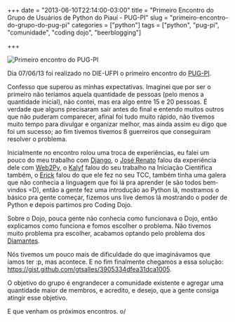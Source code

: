 +++
date = "2013-06-10T22:14:00-03:00"
title = "Primeiro Encontro do Grupo de Usuários de Python do Piauí - PUG-PI"
slug = "primeiro-encontro-do-grupo-do-pug-pi"
categories = ["python"]
tags = ["python", "pug-pi", "comunidade", "coding dojo", "beerblogging"]

+++

![Primeiro encontro do PUG-PI](/img/DSCN0547_1.JPG)

Dia 07/06/13 foi realizado no DIE-UFPI o primeiro encontro do [PUG-PI](https://www.facebook.com/groups/pugpi).

Confesso que superou as minhas expectativas. Imaginei que por ser o primeiro não teríamos aquela quantidade de pessoas (pelo menos a quantidade inicial), não contei, mas era algo entre 15 e 20 pessoas. É verdade que alguns precisaram sair antes do final e entendo muitos outros que não puderam comparecer, afinal foi tudo muito rápido, não tivemos muito tempo para divulgar e organizar melhor, mas ainda assim eu digo que foi um sucesso; ao fim tivemos tivemos 8 guerreiros que conseguiram resolver o problema.

Inicialmente no encontro rolou uma troca de experiências, eu falei um pouco do meu trabalho com [Django](https://www.djangoproject.com/), o [José Renato](https://twitter.com/j_renato777) falou da experiência dele com [Web2Py](http://web2py.com/), o [Kalyf](https://twitter.com/kalyfabdalla) falou do seu trabalho na Iniciação Científica também, o [Erick](https://twitter.com/erickboliveira) falou do que ele fez no seu TCC, também tinha uma galera que não conhecia a linguagem que foi lá pra aprender (e são todos bem-vindos =D), então a gente fez uma introdução ao Python lá, mostramos o básico pra gente começar, fizemos uns live demos lá mostrando o poder de Python e depois partimos pro Coding Dojo.

Sobre o Dojo, pouca gente não conhecia como funcionava o Dojo, então explicamos como funciona e fomos escolher o problema. Não tivemos muito problema pra escolher, acabamos optando pelo problema dos [Diamantes](http://dojopuzzles.com/problemas/exibe/diamantes/).

Nós tivemos um pouco mais de dificuldade do que imaginávamos que íamos ter :p, mas acontece. E no fim finalmente chegamos a essa solução: https://gist.github.com/gtsalles/3905334dfea31dca1005.

O objetivo do grupo é engrandecer a comunidade existente e agregar uma quantidade maior de membros, e acredito, e desejo, que a gente consiga atingir esse objetivo.

E que venham os próximos encontros. o/
